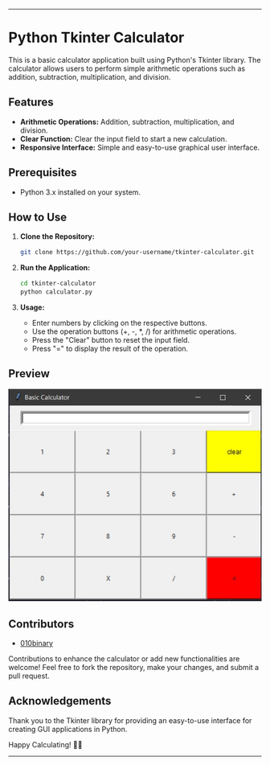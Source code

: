 
---
# Python Tkinter Calculator

This is a basic calculator application built using Python's Tkinter library. The calculator allows users to perform simple arithmetic operations such as addition, subtraction, multiplication, and division.

## Features

- **Arithmetic Operations:** Addition, subtraction, multiplication, and division.
- **Clear Function:** Clear the input field to start a new calculation.
- **Responsive Interface:** Simple and easy-to-use graphical user interface.

## Prerequisites

- Python 3.x installed on your system.

## How to Use

1. **Clone the Repository:**
   ```bash
   git clone https://github.com/your-username/tkinter-calculator.git
   ```

2. **Run the Application:**
   ```bash
   cd tkinter-calculator
   python calculator.py
   ```

3. **Usage:**
   - Enter numbers by clicking on the respective buttons.
   - Use the operation buttons (+, -, *, /) for arithmetic operations.
   - Press the "Clear" button to reset the input field.
   - Press "=" to display the result of the operation.

## Preview

![Calculator Preview](./img/App-Preview.jpg)

## Contributors

- [010binary](https://github.com/010binary)

Contributions to enhance the calculator or add new functionalities are welcome! Feel free to fork the repository, make your changes, and submit a pull request.


## Acknowledgements

Thank you to the Tkinter library for providing an easy-to-use interface for creating GUI applications in Python.

Happy Calculating! 🧮✨

---
